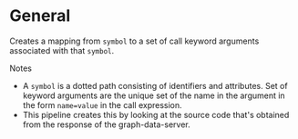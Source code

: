 # General
Creates a mapping from `symbol` to a set of call keyword arguments associated with that `symbol`.

Notes
- A `symbol` is a dotted path consisting of identifiers and attributes. Set of keyword arguments are the unique set of the name in the argument in the form `name=value` in the call expression.
- This pipeline creates this by looking at the source code that's obtained from the response of the graph-data-server. 
